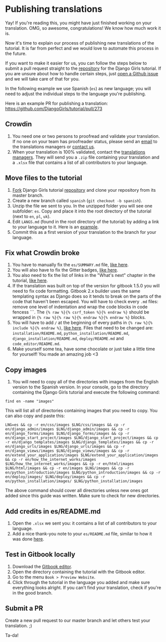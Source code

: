 # Publishing translations

Yay! If you're reading this, you might have just finished working on your translation. OMG, so awesome, congratulations! We know how much work it is.

Now it's time to explain our process of publishing new translations of the tutorial. It is far from perfect and we would love to automate this process in the future.

If you want to make it easier for us, you can follow the steps below to submit a pull request straight to the [repository](https://github.com/DjangoGirls/tutorial) for the Django Girls tutorial. If you are unsure about how to handle certain steps, just [open a Github issue](https://github.com/DjangoGirls/tutorial/issues/new) and we will take care of that for you.

In the following example we use Spanish (`es`) as new language; you will need to adjust the individual steps to the language you're publishing.

Here is an example PR for publishing a translation: https://github.com/DjangoGirls/tutorial/pull/273

Crowdin
-------

1. You need one or two persons to proofread and validate your translation. If no one on your team has proofreader status, please send an [email](mailto:translations@djangogirls.org) to the translations managers or [contact us](mailto:hello@djangogirls.org).
2. When your translation is 100% validated, contact the [translations managers](mailto:translations@djangogirls.org). They will send you a `.zip` file containing your translation and a `.xlsx` file that contains a list of all contributors to your language.

Move files to the tutorial
-------------

1. [Fork](https://help.github.com/articles/fork-a-repo/) Django Girls tutorial [repository](https://github.com/DjangoGirls/tutorial) and clone your repository from its master branch.
2. Create a new branch called `spanish` (`git checkout -b spanish`).
3. Unzip the file we sent to you. In the unzipped folder you will see one subfolder: `es`. Copy and place it into the root directory of the tutorial (next to `en`, `pl`, `uk`).
4. Edit `LANGS.md` (found in the root directory of the tutorial) by adding a link to your language to it. Here is an [example](https://github.com/DjangoGirls/tutorial/commit/569f10512bb5642661093dcbcc0ed7683d65cb38).
5. Commit this as a first version of your translation to the branch for your language.

Fix what Crowdin broke
-----------

1. You have to manually fix the `es/SUMMARY.md` file, [like here](https://github.com/DjangoGirls/tutorial/commit/b2fd8cd538db5107f9fb809282e0970f494a9314).
2. You will also have to fix the Gitter badges, [like here](https://github.com/DjangoGirls/tutorial/commit/82322d14b15a85aab36f379c747055d9d0219e52).
3. You also need to fix the list of links in the "What's next" chapter in the tutorial, [like here](https://github.com/DjangoGirls/tutorial/commit/9d47e214bb9e96b41f95be6c5010ff2138db4041).
4. If the translation was built on top of the version for gitbook 1.5.0 you will need to fix code formatting. Gitbook 2.x builder uses the same templating syntax as Django does so it tends to break on the parts of the code that haven't been escaped. You will have to check every `.md` files: remove one level of indentation and wrap the code blocks in code fencess \`\`\`. The `{% raw %}{% csrf_token %}{% endraw %}` should be wrapped in `{% raw %}{% raw %}{% endraw %}{% endraw %}` blocks.
5. You will have to add `/` at the beginning of every paths in `{% raw %}{% include %}{% endraw %}`, [like here](https://github.com/DjangoGirls/tutorial/commit/069f186d91d9787fff28227c60c89cd76d3bc92f). Files that need to be changed are: `installation/README.md`, `python_installation/README.md`, `django_installation/README.md`, `deploy/README.md` and `code_editor/README.md`.
6. Make yourself some tea, have some chocolate or just take a little time for yourself! You made an amazing job <3

Copy images
--------


1. You will need to copy all of the directories with images from the English version to the Spanish version. In your console, go to the directory containing the Django Girls tutorial and execute the following command:

```
find en -name "images"
```

This will list all of directories containing images that you need to copy. You can also copy and paste this:

```
LNG=es && cp -r en/css/images $LNG/css/images && cp -r en/django_admin/images $LNG/django_admin/images && cp -r en/django_forms/images $LNG/django_forms/images && cp -r en/django_start_project/images $LNG/django_start_project/images && cp -r en/django_templates/images $LNG/django_templates/images && cp -r en/django_urls/images $LNG/django_urls/images && cp -r en/django_views/images $LNG/django_views/images && cp -r en/extend_your_application/images $LNG/extend_your_application/images && cp -r en/how_the_internet_works/images $LNG/how_the_internet_works/images && cp -r en/html/images $LNG/html/images && cp -r en/images $LNG/images && cp -r en/python_introduction/images $LNG/python_introduction/images && cp -r en/deploy/images/ $LNG/deploy/images && cp -r en/python_installation/images/ $LNG/python_installation/images
```
The above command should cover all directories unless new ones got added since this guide was written. Make sure to check for new directories.

Add credits in es/README.md
-------

1. Open the `.xlsx` we sent you: it contains a list of all contributors to your language.
2. Add a nice thank-you note to your `es/README.md` file, similar to how it was done [here](https://github.com/DjangoGirls/tutorial/commit/4a12f8f554c842d8dc0a8484b768e4f2e7afec2e).

Test in Gitbook locally
------

1. Download the [Gitbook editor](https://www.gitbook.com/editor/).
2. Open the directory containing the tutorial with the Gitbook editor.
3. Go to the menu `Book > Preview Website`.
4. Click through the tutorial in the language you added and make sure everything looks alright. If you can't find your translation, check if you're in the good branch.

Submit a PR
-----------

Create a new pull request to our master branch and let others test your translation. ;)

Ta-da!
